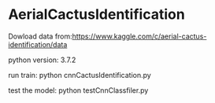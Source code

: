 # AerialCactusIdentification

Dowload data from:https://www.kaggle.com/c/aerial-cactus-identification/data

python version: 3.7.2

run train:  python cnnCactusIdentification.py

test the model: python testCnnClassfiler.py
